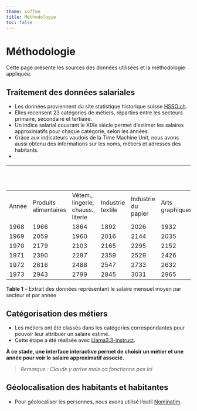 ```yaml
---
theme: coffee
title: Méthodologie
toc: false
---
```



# Méthodologie

Cette page présente les sources des données utilisées et la méthodologie appliquée.

## Traitement des données salariales

- Les données proviennent du site statistique historique suisse [HSSO.ch](https://hsso.ch/).
- Elles recensent 23 catégories de métiers, réparties entre les secteurs primaire, secondaire et tertiaire.
- Un indice salarial couvrant le XIXe siècle permet d’estimer les salaires approximatifs pour chaque catégorie, selon les années.
- Grâce aux indicateurs vaudois de la Time Machine Unit, nous avons aussi obtenu des informations sur les noms, métiers et adresses des habitants.
- 

|       |                       |      |                   |                                |     |Secteur ternaire et secondaire | | | | | | |
| ----- | --------------------- | ---------------------------------- | ----------------- | ------------------------------ |---  |-|-|-|-|-|-|-|
| Année | Produits alimentaires | Vêtem., lingerie, chauss., literie | Industrie textile | Industrie du papier            | Arts graphiques | Industrie chimique | Bois, liège, meubles | Pierre et terre | Industrie des métaux | Horlogerie | Bijouterie, gravure, frappe |
| 1968 | 1966 | 1864 | 1892 | 2026 | 1932 | 2178 | 1792 | 1946 | 1887 | 1875 | 1996 |
| 1969 | 2059 | 1960 | 2016 | 2144 | 2035 | 2376 | 1883 | 2056 | 1981 | 1988 | 2076 |
| 1970 | 2179 | 2103 | 2165 | 2295 | 2152 | 2510 | 2033 | 2233 | 2146 | 2081 | 2124 |
| 1971 | 2390 | 2297 | 2359 | 2529 | 2426 | 2891 | 2220 | 2471 | 2344 | 2262 | 2287 |
| 1972 | 2616 | 2488 | 2547 | 2733 | 2632 | 3148 | 2496 | 2711 | 2599 | 2422 | 2515 |
| 1973 | 2943 | 2799 | 2845 | 3031 | 2965 | 3378 | 2803 | 3031 | 2910 | 2641 | 2820 |

**Table 1** – Extrait des données représentant le salaire mensuel moyen par secteur et par année 
## Catégorisation des métiers

- Les métiers ont été classés dans les catégories correspondantes pour pouvoir leur attribuer un salaire estimé.
- Cette étape a été réalisée avec [Llama3.3-instruct](https://huggingface.co/meta-llama/Llama-3.3-70B-Instruct).

**À ce stade, une interface interactive permet de choisir un métier et une année pour voir le salaire approximatif associé.**

> *Remarque : Claude y arrive mais ça fonctionne pas ici*

## Géolocalisation des habitants et habitantes

- Pour géolocaliser les personnes, nous avons utilisé l’outil [Nominatim](https://nominatim.org/).
